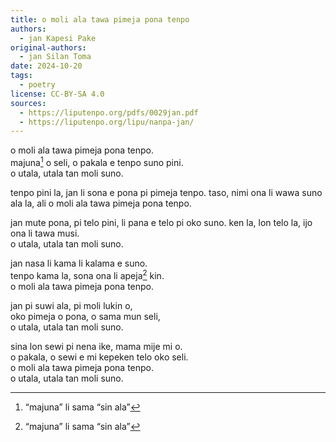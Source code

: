 ```yaml
---
title: o moli ala tawa pimeja pona tenpo
authors:
  - jan Kapesi Pake
original-authors:
  - jan Silan Toma
date: 2024-10-20
tags:
  - poetry
license: CC-BY-SA 4.0
sources:
  - https://liputenpo.org/pdfs/0029jan.pdf
  - https://liputenpo.org/lipu/nanpa-jan/
---
```


o moli ala tawa pimeja pona tenpo.  
majuna[^2] o seli, o pakala e tenpo suno pini.  
o utala, utala tan moli suno.

tenpo pini la, jan li sona e pona pi pimeja tenpo.
taso, nimi ona li wawa suno ala la, ali
o moli ala tawa pimeja pona tenpo.

jan mute pona, pi telo pini, li pana e telo pi oko suno.
ken la, lon telo la, ijo ona li tawa musi.  
o utala, utala tan moli suno.

jan nasa li kama li kalama e suno.  
tenpo kama la, sona ona li apeja[^2] kin.  
o moli ala tawa pimeja pona tenpo.

jan pi suwi ala, pi moli lukin o,  
oko pimeja o pona, o sama mun seli,  
o utala, utala tan moli suno.

sina lon sewi pi nena ike, mama mije mi o.  
o pakala, o sewi e mi kepeken telo oko seli.  
o moli ala tawa pimeja pona tenpo.  
o utala, utala tan moli suno.

[^1]: open tan jan Silan Toma; ante toki tan jan Kapesi Pake
[^2]: “majuna” li sama “sin ala”
[^3]: “apeja” li pilin ike tan ni: sina ike